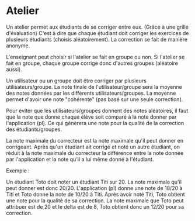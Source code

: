 #  Atelier

Un atelier permet aux étudiants de se corriger entre eux. (Grâce à une grille d'évaluation)
C'est à dire que chaque étudiant doit corriger les exercices de plusieurs étudiants (choisis aléatoirement). La correction se fait de manière anonyme.

L'enseignant peut choisir si l'atelier se fait en groupe ou non. Si l'atelier se fait en groupe, chaque groupe corrige donc d'autres groupes (aléatoire aussi).

Un utilisateur ou un groupe doit être corriger par plusieurs utilisateurs/groupe.
La note finale de l'utilisateur/groupe sera la moyenne des notes données par les différents utilisateurs/groupes.
La moyenne permet d'avoir une note "cohérente" (pas basé sur une seule correction).

Pour éviter que les utilisateurs/groupes donnent des notes aléatoires, il faut que la note que donne chaque élève soit comparé à la note donner par l'application (pl). Ce qui génèrera une note pour la qualité de la correction des étudiants/groupes.


La note maximale du correcteur est la note maximale qu'il peut donner en corrigeant.
Après qu'un étudiant ait corrigé et noté un autre étudiant, on réduit à la note maximale du correcteur la différence entre la note donnée par l'application et la note qu'il a lui même donné à l'étudiant.

Exemple :

Un étudiant Toto doit noter un étudiant Titi sur 20. La note maximale qu'il peut donner est donc 20/20. L'application (pl) donne une note de 18/20 à Titi et Toto donne la note de 10/20 à Titi. Après avoir noté Titi, Toto obtient une note pour la qualité de sa correction. La note maximale que Toto peut attribuer est de 20 et le delta est de 8, Toto obtient donc un 12/20 pour sa correction.

<!---
Author : Hugo
Validator : Jordan
-->
